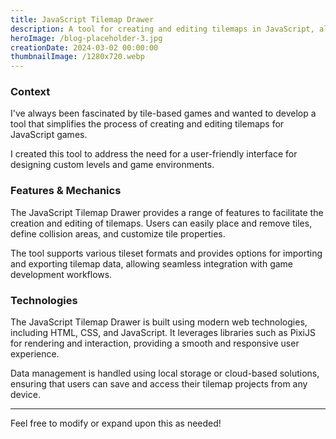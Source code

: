 ```yaml
---
title: JavaScript Tilemap Drawer
description: A tool for creating and editing tilemaps in JavaScript, allowing users to design custom levels and game environments with ease.
heroImage: /blog-placeholder-3.jpg
creationDate: 2024-03-02 00:00:00
thumbnailImage: /1280x720.webp
---
```


### Context

I've always been fascinated by tile-based games and wanted to develop a tool that simplifies the process of creating and editing tilemaps for JavaScript games.

I created this tool to address the need for a user-friendly interface for designing custom levels and game environments.

### Features & Mechanics

The JavaScript Tilemap Drawer provides a range of features to facilitate the creation and editing of tilemaps. Users can easily place and remove tiles, define collision areas, and customize tile properties.

The tool supports various tileset formats and provides options for importing and exporting tilemap data, allowing seamless integration with game development workflows.

### Technologies

The JavaScript Tilemap Drawer is built using modern web technologies, including HTML, CSS, and JavaScript. It leverages libraries such as PixiJS for rendering and interaction, providing a smooth and responsive user experience.

Data management is handled using local storage or cloud-based solutions, ensuring that users can save and access their tilemap projects from any device.

---

Feel free to modify or expand upon this as needed!
